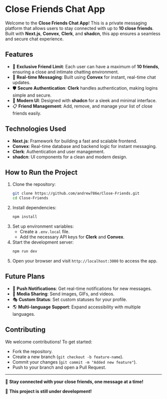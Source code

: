 # Close Friends Chat App

Welcome to the **Close Friends Chat App**! This is a private messaging platform that allows users to stay connected with up to **10 close friends**. Built with **Next.js**, **Convex**, **Clerk**, and **shadcn**, this app ensures a seamless and secure chat experience.

## Features
- 🔐 **Exclusive Friend Limit**: Each user can have a maximum of **10 friends**, ensuring a close and intimate chatting environment.
- 💬 **Real-time Messaging**: Built using **Convex** for instant, real-time chat updates.
- 🛡 **Secure Authentication**: **Clerk** handles authentication, making logins simple and secure.
- 🎨 **Modern UI**: Designed with **shadcn** for a sleek and minimal interface.
- 📋 **Friend Management**: Add, remove, and manage your list of close friends easily.

## Technologies Used
- **Next.js**: Framework for building a fast and scalable frontend.
- **Convex**: Real-time database and backend logic for instant messaging.
- **Clerk**: Authentication and user management.
- **shadcn**: UI components for a clean and modern design.

## How to Run the Project
1. Clone the repository:
   ```sh
   git clone https://github.com/andrew786e/Close-Friends.git
   cd Close-Friends
   ```
2. Install dependencies:
   ```sh
   npm install
   ```
3. Set up environment variables:
   - Create a `.env.local` file.
   - Add the necessary API keys for **Clerk** and **Convex**.
4. Start the development server:
   ```sh
   npm run dev
   ```
5. Open your browser and visit `http://localhost:3000` to access the app.

## Future Plans
- 🔔 **Push Notifications**: Get real-time notifications for new messages.
- 📸 **Media Sharing**: Send images, GIFs, and videos.
- 🎭 **Custom Status**: Set custom statuses for your profile.
- 🌎 **Multi-language Support**: Expand accessibility with multiple languages.

## Contributing
We welcome contributions! To get started:
- Fork the repository.
- Create a new branch (`git checkout -b feature-name`).
- Commit your changes (`git commit -m "Added new feature"`).
- Push to your branch and open a Pull Request.

---
📌 **Stay connected with your close friends, one message at a time!**

🚧 **This project is still under development!**
